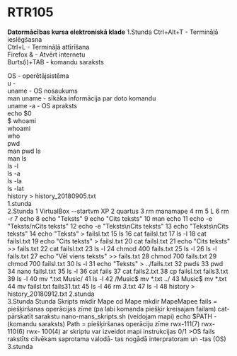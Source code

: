# RTR105
**Datormācības kursa elektroniskā klade**
  1.Stunda
  Ctrl+Alt+T  - Termināļā ieslēgšasna  
  Ctrl+L   - Termināļā attīrīšana  
  Firefox &   - Atvērt internetu  
  Burts(i)+TAB    - komandu saraksts  



  OS  - operētājsistēma  
  u   -   
  uname  - OS nosaukums  
  man uname   - sīkāka informācija par doto komandu  
  uname -a   - OS apraksts  
  echo $0  
  $ whoami  
  whoami  
  who  
  pwd  
  man pwd
  ls  
  man ls  
  ls -l  
  ls -a  
  ls -la  
  ls -lat  
  history > history_20180905.txt  
  1.stunda  
  2.Stunda
  1  VirtualBox --startvm XP
    2  quartus
    3  rm manamape
    4  rm
    5  L
    6  rm -r
    7  echo
    8  echo "Teksts"
    9  echo "Cits teksts"
   10  man echo
   11  echo -e "Teksts/nCits teksts"
   12  echo -e "Teksts\nCits teksts"
   13  echo "Teksts\nCits teksts"
   14  echo "Teksts" > failsl.txt
   15  ls
   16  cat failsl.txt
   17  ls -l
   18  cat failsl.txt
   19  echo "Cits teksts" > failsl.txt
   20  cat failsl.txt
   21  echo "Cits teksts" >> fails.txt
   22  cat failsl.txt
   23  ls -l
   24  chmod 400 fails.txt
   25  ls -l
   26  ls -l fails.txt
   27  echo "Vēl viens teksts" >> fails.txt
   28  chmod 700 fails.txt
   29  chmod 700 failsl.txt
   30  ls -l
   31  echo "Teksts" > ../fails.txt
   32  pwds
   33  pwd
   34  nano failsl.txt
   35  ls -l
   36  cat fails
   37  cat fails2.txt
   38  cp failsl.txt fails3.txt
   39  ls -l
   40  mv *.txt Music/
   41  ls -l
   42  /Music$ mv *.txt ../
   43  Music$ mv *.txt
   44  mv failsl.txt fails31.txt
   45  ls -l
   46  rm *3*.txt
   47  ls -l
48 history > history_20180912.txt
    2.stunda  
    3.Stunda 
    Stunda Skripts
mkdir Mape
cd	Mape
mkdir MapeMapee fails = piešķiršanas operācijas zīme (pa labi komanda piešķir kreisajam failam) cat-pārskatīt sarakstu nano-mans_skripts.sh (veidojam mapi) echo $PATH -(komandu saraksts) Path = piešķiršanas operāciju zīme rwx-111(7) rwx- 110(6) rwx- 100(4) ar skriptu var izveidot mapi instrukcijas 0/1 >OS fails rakstīts cilvēkam saprotama valodā- tas nogādā interpratoram un -tas (OS)
    3.stunda  
